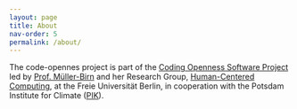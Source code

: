 ```yaml
---
layout: page
title: About
nav-order: 5
permalink: /about/
---
```


The code-opennes project is part of the [Coding Openness Software Project](https://www.mi.fu-berlin.de/en/inf/groups/hcc/teaching/summer_term_2019/coding-openness.html) led by [Prof. Müller-Birn](https://www.clmb.de/index.html) and her Research Group, [Human-Centered Computing](https://www.mi.fu-berlin.de/en/inf/groups/hcc/index.html), at the Freie Universität Berlin, in cooperation with the Potsdam Institute for Climate ([PIK](https://www.pik-potsdam.de/pik-frontpage)).
